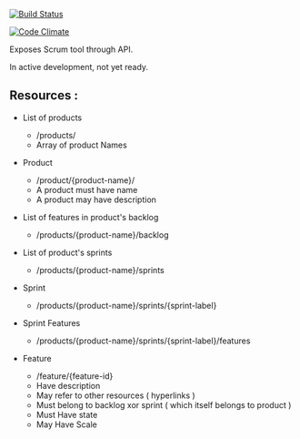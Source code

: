 [![Build Status](https://travis-ci.org/meta-leet/scrum_leet.svg?branch=master)](https://travis-ci.org/meta-leet/scrum_leet)

[![Code Climate](https://codeclimate.com/github/meta-leet/scrum_leet.png)](https://codeclimate.com/github/meta-leet/scrum_leet)

Exposes Scrum tool through API.

In active development, not yet ready.

## Resources :

* List of products
  * /products/
  * Array of product Names

* Product 
  * /product/{product-name}/
  * A product must have name
  * A product may have description


* List of features in product's backlog
  * /products/{product-name}/backlog


* List of product's sprints
  * /products/{product-name}/sprints

* Sprint
  * /products/{product-name}/sprints/{sprint-label}

* Sprint Features
  * /products/{product-name}/sprints/{sprint-label}/features

* Feature
  * /feature/{feature-id}
  * Have description
  * May refer to other resources ( hyperlinks )
  * Must belong to backlog xor sprint ( which itself belongs to product )
  * Must Have state
  * May Have Scale



